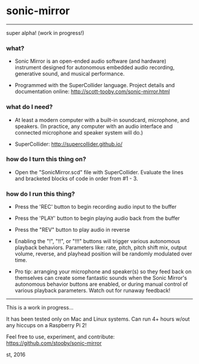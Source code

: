 # sonic-mirror
---
super alpha!  (work in progress!)

### what?
* Sonic Mirror is an open-ended audio software (and hardware) instrument designed for autonomous embedded audio recording, generative sound, and musical performance.

* Programmed with the SuperCollider language.  Project details and documentation online:  http://scott-tooby.com/sonic-mirror.html

### what do I need?
* At least a modern computer with a built-in soundcard, microphone, and speakers. (In practice, any computer with an audio interface and connected microphone and speaker system will do.)

* SuperCollider: http://supercollider.github.io/

### how do I turn this thing on?
* Open the "SonicMirror.scd" file with SuperCollider. Evaluate the lines and bracketed blocks of code in order from #1 - 3.

### how do I run this thing?
* Press the 'REC' button to begin recording audio input to the buffer

* Press the 'PLAY' button to begin playing audio back from the buffer

* Press the "REV" button to play audio in reverse

* Enabling the "!", "!!", or "!!!" buttons will trigger various autonomous playback behaviors.  Parameters like: rate, pitch, pitch shift mix, output volume, reverse, and playhead position will be randomly modulated over time.

* Pro tip: arranging your microphone and speaker(s) so they feed back on themselves can create some fantastic sounds when the Sonic Mirror's autonomous behavior buttons are enabled, or during manual control of various playback parameters.  Watch out for runaway feedback!

---
This is a work in progress...

It has been tested only on Mac and Linux systems.  Can run 4+ hours w/out any hiccups on a Raspberry Pi 2!  

Feel free to use, experiment, and contribute:  https://github.com/stooby/sonic-mirror

st, 2016